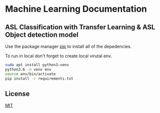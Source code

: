 # Machine Learning Documentation

## ASL Classification with Transfer Learning & ASL Object detection model

Use the package manager [pip](https://pip.pypa.io/en/stable/) to install all of the depedencies.

To run in local don't forget to create local virutal env.

```bash
sudo apt install python3-venv
python3.6 -m venv env
source env/bin/activate
pip install -r requirements.txt
```


## License
[MIT](https://choosealicense.com/licenses/mit/)